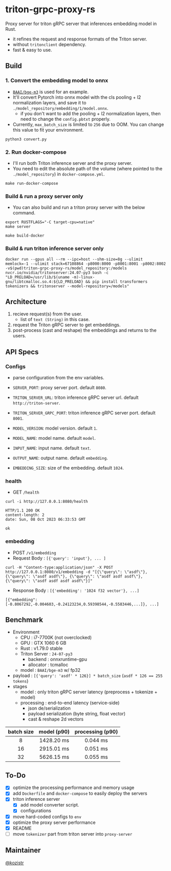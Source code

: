 # triton-grpc-proxy-rs

Proxy server for triton gRPC server that inferences embedding model in Rust.

* it refines the request and response formats of the Triton server.
* without `tritonclient` dependency.
* fast & easy to use.

## Build

### 1. Convert the embedding model to onnx

* [`BAAI/bge-m3`](https://huggingface.co/BAAI/bge-m3) is used for an example.
* It'll convert Pytorch into onnx model with the cls pooling + l2 normalization layers, and save it to `./model_repository/embedding/1/model.onnx`.
  * if you don't want to add the pooling + l2 normalization layers, then need to change the `config.pbtxt` properly.
* Currently, `max_batch_size` is limited to `256` due to OOM. You can change this value to fit your environment.

```shell
python3 convert.py
```

### 2. Run docker-compose

* I'll run both Triton inference server and the proxy server.
* You need to edit the absolute path of the volume (where pointed to the `./model_repository`) in `docker-compose.yml`.

```shell
make run-docker-compose
```

### Build & run a proxy server only

* You can also build and run a triton proxy server with the below command.

```shell
export RUSTFLAGS="-C target-cpu=native"
make server
```

```shell
make build-docker
```

### Build & run triton inference server only

```shell
docker run --gpus all --rm --ipc=host --shm-size=8g --ulimit memlock=-1 --ulimit stack=67108864 -p8000:8000 -p8001:8001 -p8002:8002 -v$(pwd)triton-grpc-proxy-rs/model_repository:/models nvcr.io/nvidia/tritonserver:24.07-py3 bash -c "LD_PRELOAD=/usr/lib/$(uname -m)-linux-gnu/libtcmalloc.so.4:${LD_PRELOAD} && pip install transformers tokenizers && tritonserver --model-repository=/models"
```

## Architecture

1. recieve request(s) from the user.
    * list of `text (String)` in this case.
2. request the Triton gRPC server to get embeddings.
3. post-process (cast and reshape) the embeddings and returns to the users.

## API Specs

### Configs

* parse configuration from the env variables.

* `SERVER_PORT`: proxy server port. default `8080`.
* `TRITON_SERVER_URL`: triton inference gRPC server url. default `http://triton-server`.
* `TRITON_SERVER_GRPC_PORT`: triton inference gRPC server port. default `8001`.
* `MODEL_VERSION`: model version. default `1`.
* `MODEL_NAME`: model name. default `model`.
* `INPUT_NAME`: input name. default `text`.
* `OUTPUT_NAME`: output name. default `embedding`.
* `EMBEDDING_SIZE`: size of the embedding. default `1024`.

### health

* GET `/health`

```shell
curl -i http://127.0.0.1:8080/health
```

```text
HTTP/1.1 200 OK
content-length: 2
date: Sun, 08 Oct 2023 06:33:53 GMT

ok
```

### embedding

* POST `/v1/embedding`
* Request Body : `[{'query': 'input'}, ... ]`

```shell
curl -H "Content-type:application/json" -X POST http://127.0.0.1:8080/v1/embedding -d "[{\"query\": \"asdf\"}, {\"query\": \"asdf asdf\"}, {\"query\": \"asdf asdf asdf\"}, {\"query\": \"asdf asdf asdf asdf\"}]"
```

* Response Body : `[{'embedding': '1024 f32 vector'}, ...]`

```shell
[{"embedding": [-0.8067292,-0.004603,-0.24123234,0.59398544,-0.5583446,...]}, ...]
```

## Benchmark

* Environment
  * CPU : i7-7700K (not overclocked)
  * GPU : GTX 1060 6 GB
  * Rust : v1.79.0 stable
  * Triton Server : `24-07-py3`
    * backend : onnxruntime-gpu
    * allocator : tcmalloc
  * model : `BAAI/bge-m3` w/ fp32
* payload : `[{'query': 'asdf' * 126}] * batch_size` (`asdf * 126 == 255 tokens`)
* stages
  * model : only triton gRPC server latency (preprocess + tokenize + model)
  * processing : end-to-end latency (service-side)
    * json de/serialization
    * payload serialization (byte string, float vector)
    * cast & reshape 2d vectors

| batch size |   model (p90)   | processing (p90) |
|    :---:   |      :---:      |       :---:      |
|      8     |   1428.20 ms    |     0.044 ms     |
|     16     |   2915.01 ms    |     0.051 ms     |
|     32     |   5626.15 ms    |     0.055 ms     |

## To-Do

* [x] optimize the processing performance and memory usage
* [x] add `Dockerfile` and `docker-compose` to easily deploy the servers
* [x] triton inference server
  * [x] add model converter script.
  * [x] configurations
* [x] move hard-coded configs to `env`
* [x] optimize the proxy server performance
* [x] README
* [ ] move `tokenizer` part from triton server into `proxy-server`

## Maintainer

[@kozistr](http://kozistr.tech)
